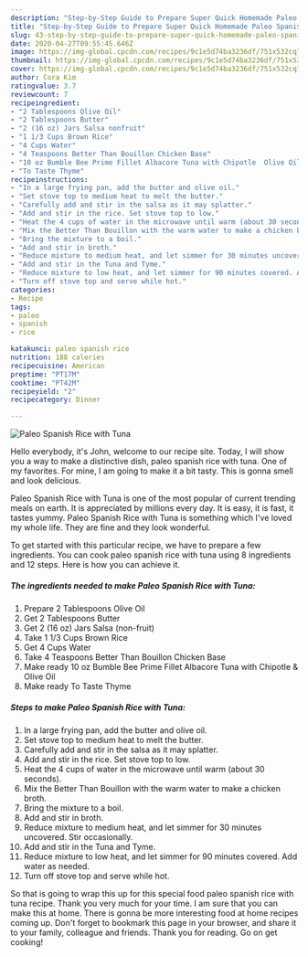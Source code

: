 ```yaml
---
description: "Step-by-Step Guide to Prepare Super Quick Homemade Paleo Spanish Rice with Tuna"
title: "Step-by-Step Guide to Prepare Super Quick Homemade Paleo Spanish Rice with Tuna"
slug: 43-step-by-step-guide-to-prepare-super-quick-homemade-paleo-spanish-rice-with-tuna
date: 2020-04-27T09:55:45.646Z
image: https://img-global.cpcdn.com/recipes/9c1e5d74ba3236df/751x532cq70/paleo-spanish-rice-with-tuna-recipe-main-photo.jpg
thumbnail: https://img-global.cpcdn.com/recipes/9c1e5d74ba3236df/751x532cq70/paleo-spanish-rice-with-tuna-recipe-main-photo.jpg
cover: https://img-global.cpcdn.com/recipes/9c1e5d74ba3236df/751x532cq70/paleo-spanish-rice-with-tuna-recipe-main-photo.jpg
author: Cora Kim
ratingvalue: 3.7
reviewcount: 7
recipeingredient:
- "2 Tablespoons Olive Oil"
- "2 Tablespoons Butter"
- "2 (16 oz) Jars Salsa nonfruit"
- "1 1/3 Cups Brown Rice"
- "4 Cups Water"
- "4 Teaspoons Better Than Bouillon Chicken Base"
- "10 oz Bumble Bee Prime Fillet Albacore Tuna with Chipotle  Olive Oil"
- "To Taste Thyme"
recipeinstructions:
- "In a large frying pan, add the butter and olive oil."
- "Set stove top to medium heat to melt the butter."
- "Carefully add and stir in the salsa as it may splatter."
- "Add and stir in the rice. Set stove top to low."
- "Heat the 4 cups of water in the microwave until warm (about 30 seconds)."
- "Mix the Better Than Bouillon with the warm water to make a chicken broth."
- "Bring the mixture to a boil."
- "Add and stir in broth."
- "Reduce mixture to medium heat, and let simmer for 30 minutes uncovered. Stir occasionally."
- "Add and stir in the Tuna and Tyme."
- "Reduce mixture to low heat, and let simmer for 90 minutes covered. Add water as needed."
- "Turn off stove top and serve while hot."
categories:
- Recipe
tags:
- paleo
- spanish
- rice

katakunci: paleo spanish rice 
nutrition: 188 calories
recipecuisine: American
preptime: "PT17M"
cooktime: "PT42M"
recipeyield: "2"
recipecategory: Dinner

---
```



![Paleo Spanish Rice with Tuna](https://img-global.cpcdn.com/recipes/9c1e5d74ba3236df/751x532cq70/paleo-spanish-rice-with-tuna-recipe-main-photo.jpg)

Hello everybody, it's John, welcome to our recipe site. Today, I will show you a way to make a distinctive dish, paleo spanish rice with tuna. One of my favorites. For mine, I am going to make it a bit tasty. This is gonna smell and look delicious.



Paleo Spanish Rice with Tuna is one of the most popular of current trending meals on earth. It is appreciated by millions every day. It is easy, it is fast, it tastes yummy. Paleo Spanish Rice with Tuna is something which I've loved my whole life. They are fine and they look wonderful.


To get started with this particular recipe, we have to prepare a few ingredients. You can cook paleo spanish rice with tuna using 8 ingredients and 12 steps. Here is how you can achieve it.

##### The ingredients needed to make Paleo Spanish Rice with Tuna:

1. Prepare 2 Tablespoons Olive Oil
1. Get 2 Tablespoons Butter
1. Get 2 (16 oz) Jars Salsa (non-fruit)
1. Take 1 1/3 Cups Brown Rice
1. Get 4 Cups Water
1. Take 4 Teaspoons Better Than Bouillon Chicken Base
1. Make ready 10 oz Bumble Bee Prime Fillet Albacore Tuna with Chipotle &amp; Olive Oil
1. Make ready To Taste Thyme




##### Steps to make Paleo Spanish Rice with Tuna:

1. In a large frying pan, add the butter and olive oil.
1. Set stove top to medium heat to melt the butter.
1. Carefully add and stir in the salsa as it may splatter.
1. Add and stir in the rice. Set stove top to low.
1. Heat the 4 cups of water in the microwave until warm (about 30 seconds).
1. Mix the Better Than Bouillon with the warm water to make a chicken broth.
1. Bring the mixture to a boil.
1. Add and stir in broth.
1. Reduce mixture to medium heat, and let simmer for 30 minutes uncovered. Stir occasionally.
1. Add and stir in the Tuna and Tyme.
1. Reduce mixture to low heat, and let simmer for 90 minutes covered. Add water as needed.
1. Turn off stove top and serve while hot.




So that is going to wrap this up for this special food paleo spanish rice with tuna recipe. Thank you very much for your time. I am sure that you can make this at home. There is gonna be more interesting food at home recipes coming up. Don't forget to bookmark this page in your browser, and share it to your family, colleague and friends. Thank you for reading. Go on get cooking!
